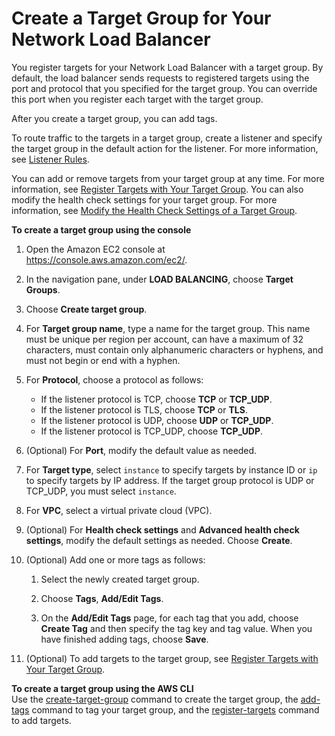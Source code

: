 # Create a Target Group for Your Network Load Balancer<a name="create-target-group"></a>

You register targets for your Network Load Balancer with a target group\. By default, the load balancer sends requests to registered targets using the port and protocol that you specified for the target group\. You can override this port when you register each target with the target group\.

After you create a target group, you can add tags\.

To route traffic to the targets in a target group, create a listener and specify the target group in the default action for the listener\. For more information, see [Listener Rules](load-balancer-listeners.md#listener-rules)\.

You can add or remove targets from your target group at any time\. For more information, see [Register Targets with Your Target Group](target-group-register-targets.md)\. You can also modify the health check settings for your target group\. For more information, see [Modify the Health Check Settings of a Target Group](target-group-health-checks.md#modify-health-check-settings)\.

**To create a target group using the console**

1. Open the Amazon EC2 console at [https://console\.aws\.amazon\.com/ec2/](https://console.aws.amazon.com/ec2/)\.

1. In the navigation pane, under **LOAD BALANCING**, choose **Target Groups**\.

1. Choose **Create target group**\.

1. For **Target group name**, type a name for the target group\. This name must be unique per region per account, can have a maximum of 32 characters, must contain only alphanumeric characters or hyphens, and must not begin or end with a hyphen\.

1. For **Protocol**, choose a protocol as follows:
   + If the listener protocol is TCP, choose **TCP** or **TCP\_UDP**\.
   + If the listener protocol is TLS, choose **TCP** or **TLS**\.
   + If the listener protocol is UDP, choose **UDP** or **TCP\_UDP**\.
   + If the listener protocol is TCP\_UDP, choose **TCP\_UDP**\.

1. \(Optional\) For **Port**, modify the default value as needed\.

1. For **Target type**, select `instance` to specify targets by instance ID or `ip` to specify targets by IP address\. If the target group protocol is UDP or TCP\_UDP, you must select `instance`\.

1. For **VPC**, select a virtual private cloud \(VPC\)\.

1. \(Optional\) For **Health check settings** and **Advanced health check settings**, modify the default settings as needed\. Choose **Create**\.

1. \(Optional\) Add one or more tags as follows:

   1. Select the newly created target group\.

   1. Choose **Tags**, **Add/Edit Tags**\.

   1. On the **Add/Edit Tags** page, for each tag that you add, choose **Create Tag** and then specify the tag key and tag value\. When you have finished adding tags, choose **Save**\.

1. \(Optional\) To add targets to the target group, see [Register Targets with Your Target Group](target-group-register-targets.md)\.

**To create a target group using the AWS CLI**  
Use the [create\-target\-group](https://docs.aws.amazon.com/cli/latest/reference/elbv2/create-target-group.html) command to create the target group, the [add\-tags](https://docs.aws.amazon.com/cli/latest/reference/elbv2/add-tags.html) command to tag your target group, and the [register\-targets](https://docs.aws.amazon.com/cli/latest/reference/elbv2/register-targets.html) command to add targets\.